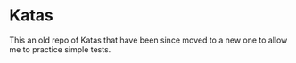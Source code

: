 # Katas

This an old repo of Katas that have been since moved to a new one to allow me to practice simple tests. 
